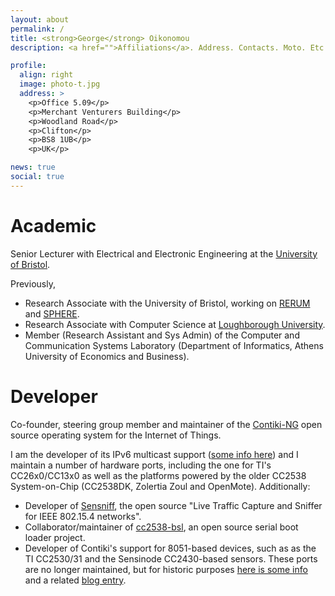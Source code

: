 ```yaml
---
layout: about
permalink: /
title: <strong>George</strong> Oikonomou
description: <a href="">Affiliations</a>. Address. Contacts. Moto. Etc.

profile:
  align: right
  image: photo-t.jpg
  address: >
    <p>Office 5.09</p>
    <p>Merchant Venturers Building</p>
    <p>Woodland Road</p>
    <p>Clifton</p>
    <p>BS8 1UB</p>
    <p>UK</p>

news: true
social: true
---
```


# Academic

Senior Lecturer with Electrical and Electronic Engineering
at the [University of Bristol](http://www.bris.ac.uk).

Previously,

* Research Associate with the University of Bristol, working on
  [RERUM](https://ict-rerum.eu) and [SPHERE](http://irc-sphere.ac.uk).
* Research Associate with Computer Science at
    [Loughborough University](http://www.lboro.ac.uk).
* Member (Research Assistant and Sys Admin) of the Computer and Communication
  Systems Laboratory (Department of Informatics, Athens University of Economics
  and Business).

# Developer

Co-founder, steering group member and maintainer of the
[Contiki-NG](http://www.contiki-ng.org) open source operating system for the
Internet of Things.

I am the developer of its IPv6 multicast support
([some info here](http://blog.spd.gr/2012/04/multicast-support-for-6lowpans-with.html))
and I maintain a number of hardware ports, including the one for TI's
CC26x0/CC13x0 as well as the platforms powered by the older CC2538 System-on-Chip
(CC2538DK, Zolertia Zoul and OpenMote). Additionally:

* Developer of [Sensniff](https://github.com/g-oikonomou/sensniff), the
  open source "Live Traffic Capture and Sniffer for IEEE 802.15.4 networks".
* Collaborator/maintainer of [cc2538-bsl](https://github.com/JelmerT/cc2538-bsl),
  an open source serial boot loader project.
* Developer of Contiki's support for 8051-based devices, such as as the TI
  CC2530/31 and the Sensinode CC2430-based sensors. These ports are no longer
  maintained, but for historic purposes
  [here is some info](github.com/contiki-os/contiki/wiki/8051-Based-Platforms)
  and a related
  [blog entry](href="http://blog.spd.gr/2011/12/contiki-for-cc2530-with-uipv6rpl.html).
